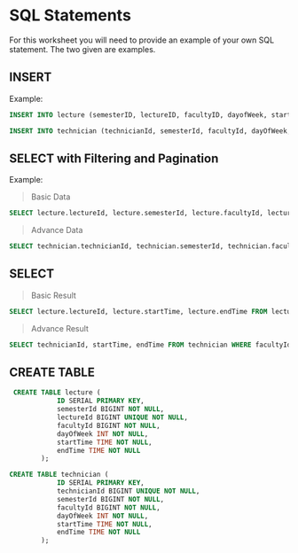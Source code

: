 # SQL Statements

For this worksheet you will need to provide an example of your own SQL statement. The two given are examples.

## INSERT

Example:
```sql
INSERT INTO lecture (semesterID, lectureID, facultyID, dayofWeek, startTime, endTime) VALUES (2020100001,1110000037,4110000001,2,"09:00","12:00");
```

```sql
INSERT INTO technician (technicianId, semesterId, facultyId, dayOfWeek, startTime, endTime) VALUES (1230000001, 2020100001, 4110000001, 1, "08:00", "13:00" );
```

## SELECT with Filtering and Pagination

Example:

>Basic Data 
```sql
SELECT lecture.lectureId, lecture.semesterId, lecture.facultyId, lecture.dayOfWeek, lecture.startTime, lecture.endTime FROM lecture WHERE lecture.semesterId == 2020100001 AND lecture.facultyId == 4110000001 LIMIT 1 OFFSET 2;
```

> Advance Data 
```sql
SELECT technician.technicianId, technician.semesterId, technician.facultyId, technician.dayOfWeek, technician.startTime, technician.endTime FROM technician technician.semesterId == 2020100001 AND technician.facultyId == 4110000001 AND dayOfWeek == 1 LIMIT 1 OFFSET 2;
```

## SELECT 

> Basic Result 
```sql
SELECT lecture.lectureId, lecture.startTime, lecture.endTime FROM lecture WHERE facultyId == 4110000001 AND semesterId == 2020100001 AND dayOfWeek == 1 ; 
```
> Advance Result 
```sql
SELECT technicianId, startTime, endTime FROM technician WHERE facultyId == 4110000001 AND semesterId == 2020100001 AND dayOfWeek == 1 ; SELECT lectureId, startTime, endTime FROM lecture facultyId == 4110000001 AND semesterId == 2020100001 AND dayOfWeek == 1;
```

## CREATE TABLE 

```sql
 CREATE TABLE lecture (
            ID SERIAL PRIMARY KEY,
            semesterId BIGINT NOT NULL,
            lectureId BIGINT UNIQUE NOT NULL, 
            facultyId BIGINT NOT NULL,
            dayOfWeek INT NOT NULL,
            startTime TIME NOT NULL,
            endTime TIME NOT NULL
        );
```

```sql
CREATE TABLE technician (
            ID SERIAL PRIMARY KEY,
            technicianId BIGINT UNIQUE NOT NULL,
            semesterId BIGINT NOT NULL, 
            facultyId BIGINT NOT NULL,
            dayOfWeek INT NOT NULL,
            startTime TIME NOT NULL,
            endTime TIME NOT NULL
        );
```

